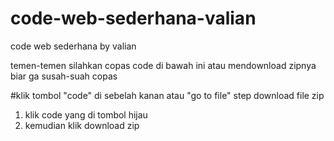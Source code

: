 # code-web-sederhana-valian
code web sederhana by valian 


temen-temen silahkan copas code di bawah ini atau mendownload zipnya biar ga susah-suah copas

#klik tombol "code" di sebelah kanan atau "go to file"
step download file zip
1. klik code yang di tombol hijau
2. kemudian klik download zip
